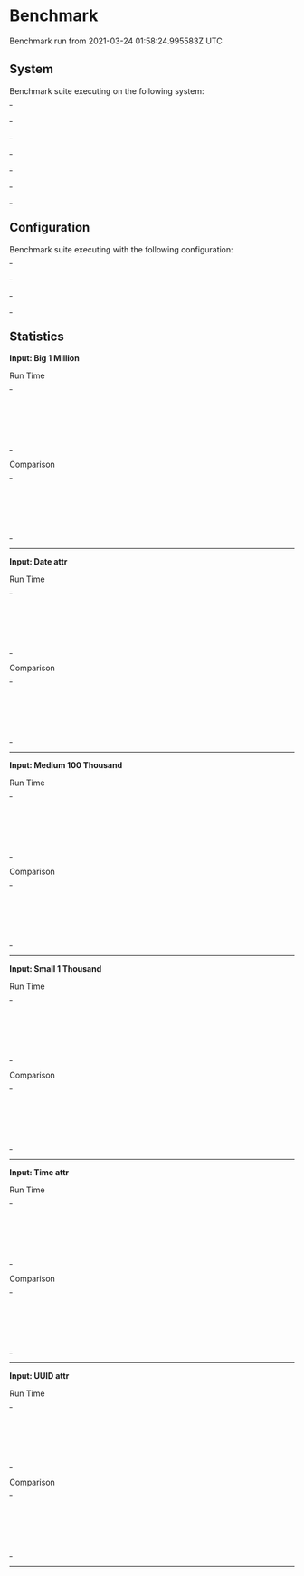 
# Benchmark

Benchmark run from 2021-03-24 01:58:24.995583Z UTC

## System

Benchmark suite executing on the following system:

<table style="width: 1%">
  <tr>
    <th style="width: 1%; white-space: nowrap">Operating System</th>
    <td>Linux</td>
  </tr><tr>
    <th style="white-space: nowrap">CPU Information</th>
    <td style="white-space: nowrap">AMD Ryzen 7 PRO 4750U with Radeon Graphics</td>
  </tr><tr>
    <th style="white-space: nowrap">Number of Available Cores</th>
    <td style="white-space: nowrap">16</td>
  </tr><tr>
    <th style="white-space: nowrap">Available Memory</th>
    <td style="white-space: nowrap">14.92 GB</td>
  </tr><tr>
    <th style="white-space: nowrap">Elixir Version</th>
    <td style="white-space: nowrap">1.11.3</td>
  </tr><tr>
    <th style="white-space: nowrap">Erlang Version</th>
    <td style="white-space: nowrap">23.2.6</td>
  </tr>
</table>

## Configuration

Benchmark suite executing with the following configuration:

<table style="width: 1%">
  <tr>
    <th style="width: 1%">:time</th>
    <td style="white-space: nowrap">5 s</td>
  </tr><tr>
    <th>:parallel</th>
    <td style="white-space: nowrap">1</td>
  </tr><tr>
    <th>:warmup</th>
    <td style="white-space: nowrap">2 s</td>
  </tr>
</table>

## Statistics




__Input: Big 1 Million__

Run Time

<table style="width: 1%">
  <tr>
    <th>Name</th>
    <th style="text-align: right">IPS</th>
    <th style="text-align: right">Average</th>
    <th style="text-align: right">Devitation</th>
    <th style="text-align: right">Median</th>
    <th style="text-align: right">99th&nbsp;%</th>
  </tr>

  <tr>
    <td style="white-space: nowrap">SQLite3 Loader</td>
    <td style="white-space: nowrap; text-align: right">0.35</td>
    <td style="white-space: nowrap; text-align: right">2.82 s</td>
    <td style="white-space: nowrap; text-align: right">±15.78%</td>
    <td style="white-space: nowrap; text-align: right">2.82 s</td>
    <td style="white-space: nowrap; text-align: right">3.13 s</td>
  </tr>

  <tr>
    <td style="white-space: nowrap">Pg Loader</td>
    <td style="white-space: nowrap; text-align: right">0.34</td>
    <td style="white-space: nowrap; text-align: right">2.92 s</td>
    <td style="white-space: nowrap; text-align: right">±17.97%</td>
    <td style="white-space: nowrap; text-align: right">2.92 s</td>
    <td style="white-space: nowrap; text-align: right">3.29 s</td>
  </tr>

  <tr>
    <td style="white-space: nowrap">MyXQL Loader</td>
    <td style="white-space: nowrap; text-align: right">0.33</td>
    <td style="white-space: nowrap; text-align: right">2.99 s</td>
    <td style="white-space: nowrap; text-align: right">±13.08%</td>
    <td style="white-space: nowrap; text-align: right">2.99 s</td>
    <td style="white-space: nowrap; text-align: right">3.26 s</td>
  </tr>

</table>


Comparison

<table style="width: 1%">
  <tr>
    <th>Name</th>
    <th style="text-align: right">IPS</th>
    <th style="text-align: right">Slower</th>
  <tr>
    <td style="white-space: nowrap">SQLite3 Loader</td>
    <td style="white-space: nowrap;text-align: right">0.35</td>
    <td>&nbsp;</td>
  </tr>

  <tr>
    <td style="white-space: nowrap">Pg Loader</td>
    <td style="white-space: nowrap; text-align: right">0.34</td>
    <td style="white-space: nowrap; text-align: right">1.04x</td>
  </tr>

  <tr>
    <td style="white-space: nowrap">MyXQL Loader</td>
    <td style="white-space: nowrap; text-align: right">0.33</td>
    <td style="white-space: nowrap; text-align: right">1.06x</td>
  </tr>

</table>



<hr/>


__Input: Date attr__

Run Time

<table style="width: 1%">
  <tr>
    <th>Name</th>
    <th style="text-align: right">IPS</th>
    <th style="text-align: right">Average</th>
    <th style="text-align: right">Devitation</th>
    <th style="text-align: right">Median</th>
    <th style="text-align: right">99th&nbsp;%</th>
  </tr>

  <tr>
    <td style="white-space: nowrap">Pg Loader</td>
    <td style="white-space: nowrap; text-align: right">4.61</td>
    <td style="white-space: nowrap; text-align: right">217.08 ms</td>
    <td style="white-space: nowrap; text-align: right">±13.97%</td>
    <td style="white-space: nowrap; text-align: right">214.42 ms</td>
    <td style="white-space: nowrap; text-align: right">271.56 ms</td>
  </tr>

  <tr>
    <td style="white-space: nowrap">MyXQL Loader</td>
    <td style="white-space: nowrap; text-align: right">4.56</td>
    <td style="white-space: nowrap; text-align: right">219.25 ms</td>
    <td style="white-space: nowrap; text-align: right">±18.19%</td>
    <td style="white-space: nowrap; text-align: right">210.43 ms</td>
    <td style="white-space: nowrap; text-align: right">300.02 ms</td>
  </tr>

  <tr>
    <td style="white-space: nowrap">SQLite3 Loader</td>
    <td style="white-space: nowrap; text-align: right">4.49</td>
    <td style="white-space: nowrap; text-align: right">222.95 ms</td>
    <td style="white-space: nowrap; text-align: right">±15.03%</td>
    <td style="white-space: nowrap; text-align: right">232.42 ms</td>
    <td style="white-space: nowrap; text-align: right">266.39 ms</td>
  </tr>

</table>


Comparison

<table style="width: 1%">
  <tr>
    <th>Name</th>
    <th style="text-align: right">IPS</th>
    <th style="text-align: right">Slower</th>
  <tr>
    <td style="white-space: nowrap">Pg Loader</td>
    <td style="white-space: nowrap;text-align: right">4.61</td>
    <td>&nbsp;</td>
  </tr>

  <tr>
    <td style="white-space: nowrap">MyXQL Loader</td>
    <td style="white-space: nowrap; text-align: right">4.56</td>
    <td style="white-space: nowrap; text-align: right">1.01x</td>
  </tr>

  <tr>
    <td style="white-space: nowrap">SQLite3 Loader</td>
    <td style="white-space: nowrap; text-align: right">4.49</td>
    <td style="white-space: nowrap; text-align: right">1.03x</td>
  </tr>

</table>



<hr/>


__Input: Medium 100 Thousand__

Run Time

<table style="width: 1%">
  <tr>
    <th>Name</th>
    <th style="text-align: right">IPS</th>
    <th style="text-align: right">Average</th>
    <th style="text-align: right">Devitation</th>
    <th style="text-align: right">Median</th>
    <th style="text-align: right">99th&nbsp;%</th>
  </tr>

  <tr>
    <td style="white-space: nowrap">MyXQL Loader</td>
    <td style="white-space: nowrap; text-align: right">4.53</td>
    <td style="white-space: nowrap; text-align: right">220.75 ms</td>
    <td style="white-space: nowrap; text-align: right">±15.57%</td>
    <td style="white-space: nowrap; text-align: right">209.17 ms</td>
    <td style="white-space: nowrap; text-align: right">287.22 ms</td>
  </tr>

  <tr>
    <td style="white-space: nowrap">Pg Loader</td>
    <td style="white-space: nowrap; text-align: right">4.40</td>
    <td style="white-space: nowrap; text-align: right">227.35 ms</td>
    <td style="white-space: nowrap; text-align: right">±16.30%</td>
    <td style="white-space: nowrap; text-align: right">222.39 ms</td>
    <td style="white-space: nowrap; text-align: right">335.90 ms</td>
  </tr>

  <tr>
    <td style="white-space: nowrap">SQLite3 Loader</td>
    <td style="white-space: nowrap; text-align: right">4.35</td>
    <td style="white-space: nowrap; text-align: right">230.09 ms</td>
    <td style="white-space: nowrap; text-align: right">±19.61%</td>
    <td style="white-space: nowrap; text-align: right">236.94 ms</td>
    <td style="white-space: nowrap; text-align: right">309.96 ms</td>
  </tr>

</table>


Comparison

<table style="width: 1%">
  <tr>
    <th>Name</th>
    <th style="text-align: right">IPS</th>
    <th style="text-align: right">Slower</th>
  <tr>
    <td style="white-space: nowrap">MyXQL Loader</td>
    <td style="white-space: nowrap;text-align: right">4.53</td>
    <td>&nbsp;</td>
  </tr>

  <tr>
    <td style="white-space: nowrap">Pg Loader</td>
    <td style="white-space: nowrap; text-align: right">4.40</td>
    <td style="white-space: nowrap; text-align: right">1.03x</td>
  </tr>

  <tr>
    <td style="white-space: nowrap">SQLite3 Loader</td>
    <td style="white-space: nowrap; text-align: right">4.35</td>
    <td style="white-space: nowrap; text-align: right">1.04x</td>
  </tr>

</table>



<hr/>


__Input: Small 1 Thousand__

Run Time

<table style="width: 1%">
  <tr>
    <th>Name</th>
    <th style="text-align: right">IPS</th>
    <th style="text-align: right">Average</th>
    <th style="text-align: right">Devitation</th>
    <th style="text-align: right">Median</th>
    <th style="text-align: right">99th&nbsp;%</th>
  </tr>

  <tr>
    <td style="white-space: nowrap">Pg Loader</td>
    <td style="white-space: nowrap; text-align: right">883.24</td>
    <td style="white-space: nowrap; text-align: right">1.13 ms</td>
    <td style="white-space: nowrap; text-align: right">±62.88%</td>
    <td style="white-space: nowrap; text-align: right">0.93 ms</td>
    <td style="white-space: nowrap; text-align: right">2.71 ms</td>
  </tr>

  <tr>
    <td style="white-space: nowrap">SQLite3 Loader</td>
    <td style="white-space: nowrap; text-align: right">873.53</td>
    <td style="white-space: nowrap; text-align: right">1.14 ms</td>
    <td style="white-space: nowrap; text-align: right">±60.06%</td>
    <td style="white-space: nowrap; text-align: right">0.92 ms</td>
    <td style="white-space: nowrap; text-align: right">2.90 ms</td>
  </tr>

  <tr>
    <td style="white-space: nowrap">MyXQL Loader</td>
    <td style="white-space: nowrap; text-align: right">862.33</td>
    <td style="white-space: nowrap; text-align: right">1.16 ms</td>
    <td style="white-space: nowrap; text-align: right">±62.27%</td>
    <td style="white-space: nowrap; text-align: right">0.92 ms</td>
    <td style="white-space: nowrap; text-align: right">2.77 ms</td>
  </tr>

</table>


Comparison

<table style="width: 1%">
  <tr>
    <th>Name</th>
    <th style="text-align: right">IPS</th>
    <th style="text-align: right">Slower</th>
  <tr>
    <td style="white-space: nowrap">Pg Loader</td>
    <td style="white-space: nowrap;text-align: right">883.24</td>
    <td>&nbsp;</td>
  </tr>

  <tr>
    <td style="white-space: nowrap">SQLite3 Loader</td>
    <td style="white-space: nowrap; text-align: right">873.53</td>
    <td style="white-space: nowrap; text-align: right">1.01x</td>
  </tr>

  <tr>
    <td style="white-space: nowrap">MyXQL Loader</td>
    <td style="white-space: nowrap; text-align: right">862.33</td>
    <td style="white-space: nowrap; text-align: right">1.02x</td>
  </tr>

</table>



<hr/>


__Input: Time attr__

Run Time

<table style="width: 1%">
  <tr>
    <th>Name</th>
    <th style="text-align: right">IPS</th>
    <th style="text-align: right">Average</th>
    <th style="text-align: right">Devitation</th>
    <th style="text-align: right">Median</th>
    <th style="text-align: right">99th&nbsp;%</th>
  </tr>

  <tr>
    <td style="white-space: nowrap">SQLite3 Loader</td>
    <td style="white-space: nowrap; text-align: right">3.40</td>
    <td style="white-space: nowrap; text-align: right">294.30 ms</td>
    <td style="white-space: nowrap; text-align: right">±15.60%</td>
    <td style="white-space: nowrap; text-align: right">281.23 ms</td>
    <td style="white-space: nowrap; text-align: right">367.65 ms</td>
  </tr>

  <tr>
    <td style="white-space: nowrap">MyXQL Loader</td>
    <td style="white-space: nowrap; text-align: right">3.18</td>
    <td style="white-space: nowrap; text-align: right">314.55 ms</td>
    <td style="white-space: nowrap; text-align: right">±17.11%</td>
    <td style="white-space: nowrap; text-align: right">313.35 ms</td>
    <td style="white-space: nowrap; text-align: right">415.89 ms</td>
  </tr>

  <tr>
    <td style="white-space: nowrap">Pg Loader</td>
    <td style="white-space: nowrap; text-align: right">3.03</td>
    <td style="white-space: nowrap; text-align: right">329.99 ms</td>
    <td style="white-space: nowrap; text-align: right">±16.46%</td>
    <td style="white-space: nowrap; text-align: right">321.68 ms</td>
    <td style="white-space: nowrap; text-align: right">457.42 ms</td>
  </tr>

</table>


Comparison

<table style="width: 1%">
  <tr>
    <th>Name</th>
    <th style="text-align: right">IPS</th>
    <th style="text-align: right">Slower</th>
  <tr>
    <td style="white-space: nowrap">SQLite3 Loader</td>
    <td style="white-space: nowrap;text-align: right">3.40</td>
    <td>&nbsp;</td>
  </tr>

  <tr>
    <td style="white-space: nowrap">MyXQL Loader</td>
    <td style="white-space: nowrap; text-align: right">3.18</td>
    <td style="white-space: nowrap; text-align: right">1.07x</td>
  </tr>

  <tr>
    <td style="white-space: nowrap">Pg Loader</td>
    <td style="white-space: nowrap; text-align: right">3.03</td>
    <td style="white-space: nowrap; text-align: right">1.12x</td>
  </tr>

</table>



<hr/>


__Input: UUID attr__

Run Time

<table style="width: 1%">
  <tr>
    <th>Name</th>
    <th style="text-align: right">IPS</th>
    <th style="text-align: right">Average</th>
    <th style="text-align: right">Devitation</th>
    <th style="text-align: right">Median</th>
    <th style="text-align: right">99th&nbsp;%</th>
  </tr>

  <tr>
    <td style="white-space: nowrap">SQLite3 Loader</td>
    <td style="white-space: nowrap; text-align: right">3.61</td>
    <td style="white-space: nowrap; text-align: right">277.20 ms</td>
    <td style="white-space: nowrap; text-align: right">±16.59%</td>
    <td style="white-space: nowrap; text-align: right">266.05 ms</td>
    <td style="white-space: nowrap; text-align: right">372.08 ms</td>
  </tr>

  <tr>
    <td style="white-space: nowrap">Pg Loader</td>
    <td style="white-space: nowrap; text-align: right">2.75</td>
    <td style="white-space: nowrap; text-align: right">363.06 ms</td>
    <td style="white-space: nowrap; text-align: right">±14.14%</td>
    <td style="white-space: nowrap; text-align: right">382.70 ms</td>
    <td style="white-space: nowrap; text-align: right">437.37 ms</td>
  </tr>

  <tr>
    <td style="white-space: nowrap">MyXQL Loader</td>
    <td style="white-space: nowrap; text-align: right">2.73</td>
    <td style="white-space: nowrap; text-align: right">365.91 ms</td>
    <td style="white-space: nowrap; text-align: right">±19.81%</td>
    <td style="white-space: nowrap; text-align: right">367.23 ms</td>
    <td style="white-space: nowrap; text-align: right">515.29 ms</td>
  </tr>

</table>


Comparison

<table style="width: 1%">
  <tr>
    <th>Name</th>
    <th style="text-align: right">IPS</th>
    <th style="text-align: right">Slower</th>
  <tr>
    <td style="white-space: nowrap">SQLite3 Loader</td>
    <td style="white-space: nowrap;text-align: right">3.61</td>
    <td>&nbsp;</td>
  </tr>

  <tr>
    <td style="white-space: nowrap">Pg Loader</td>
    <td style="white-space: nowrap; text-align: right">2.75</td>
    <td style="white-space: nowrap; text-align: right">1.31x</td>
  </tr>

  <tr>
    <td style="white-space: nowrap">MyXQL Loader</td>
    <td style="white-space: nowrap; text-align: right">2.73</td>
    <td style="white-space: nowrap; text-align: right">1.32x</td>
  </tr>

</table>



<hr/>

